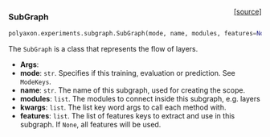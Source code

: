 <span style="float:right;">[[source]](https://github.com/polyaxon/polyaxon/blob/master/polyaxon/experiments/subgraph.py#L17)</span>
### SubGraph

```python
polyaxon.experiments.subgraph.SubGraph(mode, name, modules, features=None)
```

The `SubGraph` is a class that represents the flow of layers.

- __Args__:
- __mode__: `str`. Specifies if this training, evaluation or prediction. See `ModeKeys`.
- __name__: `str`. The name of this subgraph, used for creating the scope.
- __modules__: `list`.  The modules to connect inside this subgraph, e.g. layers
- __kwargs__: `list`. The list key word args to call each method with.
- __features__: `list`. The list of features keys to extract and use in this subgraph.
	If `None`, all features will be used.
